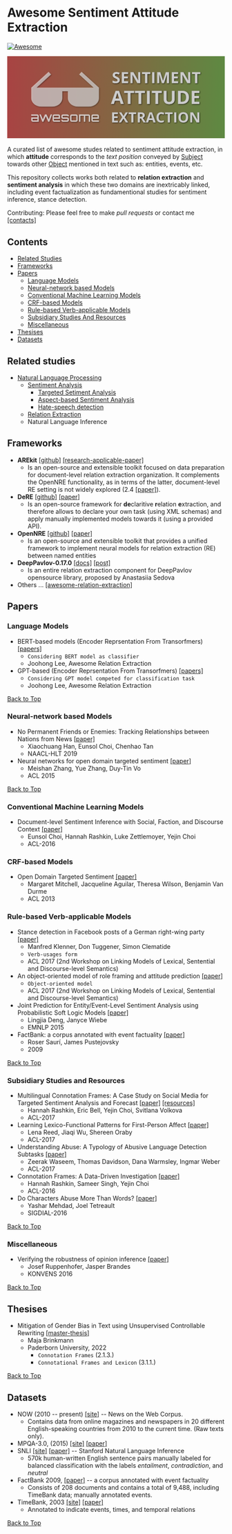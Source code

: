 # Awesome Sentiment Attitude Extraction

[![Awesome](https://awesome.re/badge.svg)](https://awesome.re)

<p align="center">
    <img src="logo.png"/>
</p>

A curated list of awesome studes related to sentiment attitude extraction,
in which **attitude** corresponds to the *text position* 
conveyed by <u>Subject</u> towards other <u>Object</u>
mentioned in text such as: entities, events, etc.
 
This repository collects works both related to **relation extraction** and **sentiment analysis** 
in which these two domains are inextricably linked, including event factualization as fundamentional studies 
for sentiment inference, stance detection.

Contributing: Please feel free to make *pull requests* or contact me [[contacts]](https://nicolay-r.github.io/)

## Contents

* [Related Studies](#related-studies)
* [Frameworks](#frameworks)
* [Papers](#papers)
    * [Language Models](#language-models)
    * [Neural-network based Models](#neural-network-based-models)
    * [Conventional Machine Learning Models](#conventional-machine-learning-models)
    * [CRF-based Models](#crf-based-models)
    * [Rule-based Verb-applicable Models](#rule-based-verb-applicable-models)
    * [Subsidiary Studies And Resources](#subsidiary-studies-and-resources)
    * [Miscellaneous](#miscellaneous)
* [Thesises](#thesises)
* [Datasets](#datasets)

## Related studies
* [Natural Language Processing](https://github.com/keon/awesome-nlp#nlp-in-chinese)
    * [Sentiment Analysis](https://github.com/laugustyniak/awesome-sentiment-analysis)
        * [Targeted Setiment Analysis](https://arxiv.org/pdf/1905.03423.pdf)
        * [Aspect-based Sentiment Analysis](https://github.com/jiangqn/Aspect-Based-Sentiment-Analysis)
        * [Hate-speech detection](https://aclanthology.org/W17-1101.pdf)
    * [Relation Extraction](https://github.com/roomylee/awesome-relation-extraction)
    * Natural Language Inference

## Frameworks

* **AREkit** [[github]](https://github.com/nicolay-r/AREkit) [[research-applicable-paper]](https://arxiv.org/pdf/2006.13730.pdf)
    * Is an open-source and extensible toolkit focused on data preparation for 
    document-level relation extraction organization. 
     It complements the OpenNRE functionality, as in terms of the latter, 
     document-level RE setting is not widely explored (2.4 [[paper]](https://aclanthology.org/D19-3029.pdf)). 
* **DeRE**
 [[github]](https://github.com/ims-tcl/DeRE) 
 [[paper]](https://aclanthology.org/D18-2008/)
     * Is an open-source framework for **de**claritive **r**elation **e**xtraction, and therefore allows to declare your own task (using XML schemas) and apply manually implemented models towards it (using a provided API).
* **OpenNRE**
 [[github]](https://github.com/thunlp/OpenNRE) 
 [[paper]](https://aclanthology.org/D19-3029.pdf)
    * Is an open-source and extensible toolkit that provides a unified framework to implement neural models for relation extraction (RE) between named entities
* **DeepPavlov-0.17.0** 
[[docs]](http://docs.deeppavlov.ai/en/0.17.0/features/models/re.html) 
[[post]](https://medium.com/deeppavlov/relation-extraction-for-deeppavlov-library-d1f7b57365b3)
    * Is an entire relation extraction component for DeepPavlov opensource library, proposed by Anastasiia Sedova
* Others ... [[awesome-relation-extraction]](https://github.com/roomylee/awesome-relation-extraction/blob/master/README.md#frameworks)

## Papers

### Language Models
  * BERT-based models (Encoder Reprsentation From Transorfmers) 
  [[papers]](https://github.com/roomylee/awesome-relation-extraction#encoder-representation-from-transformer)
    * `Considering BERT model as classifier`
    * Joohong Lee, Awesome Relation Extraction  
  * GPT-based (Encoder Reprsentation From Transorfmers) 
  [[papers]](https://github.com/roomylee/awesome-relation-extraction#decoder-representation-from-transformer)
    * `Considering GPT model competed for classification task`
    * Joohong Lee, Awesome Relation Extraction  
    
[Back to Top](#contents)
	
### Neural-network based Models 
* No Permanent Friends or Enemies: Tracking Relationships between Nations from News
   [[paper]](https://arxiv.org/pdf/1904.08950)
    * Xiaochuang Han, Eunsol Choi, Chenhao Tan
    * NAACL-HLT 2019
* Neural networks for open domain targeted sentiment
    [[paper]](https://aclanthology.org/D15-1073.pdf)
    * Meishan Zhang, Yue Zhang, Duy-Tin Vo
    * ACL 2015
       
[Back to Top](#contents)

### Conventional Machine Learning Models

* Document-level Sentiment Inference with Social, Faction, and Discourse Context 
[[paper]](https://aclanthology.org/P16-1032.pdf)
	* Eunsol Choi, Hannah Rashkin, Luke Zettlemoyer, Yejin Choi
	* ACL-2016
	
### CRF-based Models
* Open Domain Targeted Sentiment 
    [[paper]](https://aclanthology.org/D13-1171.pdf)
    * Margaret Mitchell, Jacqueline Aguilar, Theresa Wilson, Benjamin Van Durme
    * ACL 2013

### Rule-based Verb-applicable Models
* Stance detection in Facebook posts of a German right-wing party 
    [[paper]](https://aclanthology.org/W17-0904.pdf)
    * Manfred Klenner, Don Tuggener, Simon Clematide
    * `Verb-usages form`
    * ACL 2017 (2nd Workshop on Linking Models of Lexical, Sentential and Discourse-level Semantics)
* An object-oriented model of role framing and attitude prediction 
    [[paper]](https://aclanthology.org/W17-6917.pdf)
    * `Object-oriented model`
    * ACL 2017 (2nd Workshop on Linking Models of Lexical, Sentential and Discourse-level Semantics)
* Joint Prediction for Entity/Event-Level Sentiment Analysis using Probabilistic Soft Logic Models 
    [[paper]](https://aclanthology.org/D15-1018.pdf)
    * Lingjia Deng, Janyce Wiebe
    * EMNLP 2015
* FactBank: a corpus annotated with event factuality 
    [[paper]](https://www.researchgate.net/profile/Roser-Sauri/publication/220147734_FactBank_A_corpus_annotated_with_event_factuality/links/0f31753144a2cdc1b5000000/FactBank-A-corpus-annotated-with-event-factuality.pdf)
    * Roser Saurí, James Pustejovsky  
    * 2009
       
[Back to Top](#contents)

### Subsidiary Studies and Resources
* Multilingual Connotation Frames: A Case Study on Social Media
for Targeted Sentiment Analysis and Forecast 
    [[paper]](https://aclanthology.org/P17-2073.pdf)
    [[resources]](https://hrashkin.github.io/multicf.html)
    * Hannah Rashkin, Eric Bell, Yejin Choi, Svitlana Volkova
    * ACL-2017
* Learning Lexico-Functional Patterns for First-Person Affect 
    [[paper]](https://aclanthology.org/P17-2022.pdf)
    * Lena Reed, Jiaqi Wu, Shereen Oraby
    * ACL-2017 
* Understanding Abuse: A Typology of Abusive Language Detection Subtasks
    [[paper]](https://aclanthology.org/W17-3012.pdf)
    * Zeerak Waseem, Thomas Davidson, Dana Warmsley, Ingmar Weber
    * ACL-2017
* Connotation Frames: A Data-Driven Investigation
    [[paper]](https://aclanthology.org/P16-1030.pdf)
    * Hannah Rashkin, Sameer Singh, Yejin Choi 
    * ACL-2016
* Do Characters Abuse More Than Words?
    [[paper]](https://aclanthology.org/W16-3638.pdf)
    * Yashar Mehdad, Joel Tetreault
    * SIGDIAL-2016
   
[Back to Top](#contents)

### Miscellaneous

* Verifying the robustness of opinion inference [[paper]](https://core.ac.uk/reader/83654780)
    * Josef Ruppenhofer, Jasper Brandes
    * KONVENS 2016
   
[Back to Top](#contents)

## Thesises

* Mitigation of Gender Bias in Text using Unsupervised Controllable Rewriting [[master-thesis]](https://en.cs.uni-paderborn.de/fileadmin/informatik/fg/css/teaching/theses/brinkmann21-ma-thesis.pdf)
    * Maja Brinkmann
    * Paderborn University, 2022
    	* `Connotation Frames` (2.1.3.) 
    	* `Connotational Frames and Lexicon` (3.1.1.)

[Back to Top](#contents)

## Datasets

* NOW (2010 -- present) 
  [[site]](https://www.corpusdata.org/now_corpus.asp) --
    News on the Web Corpus.
    * Contains data from online magazines and newspapers in 20 different English-speaking countries from 2010 to the current time.
    (Raw texts only).
* MPQA-3.0, (2015)
    [[site]](https://mpqa.cs.pitt.edu/) 
    [[paper]](https://aclanthology.org/N15-1146.pdf)
* SNLI 
    [[site]](https://nlp.stanford.edu/projects/snli/) 
    [[paper]](https://nlp.stanford.edu/pubs/snli_paper.pdf)  -- 
    Stanford Natural Language Inference 
    * 570k human-written English sentence pairs manually labeled for balanced classification with the labels 
    *entailment*, *contradiction*, and *neutral*
* FactBank 2009, 
    [[paper]](https://www.researchgate.net/profile/Roser-Sauri/publication/220147734_FactBank_A_corpus_annotated_with_event_factuality/links/0f31753144a2cdc1b5000000/FactBank-A-corpus-annotated-with-event-factuality.pdf) --
    a corpus annotated with event factuality
    * Consists of 208 documents and contains a total of 9,488, including TimeBank data;
manually annotated events.
* TimeBank, 2003
    [[site]](http://www.timeml.org/site/timebank/timebank.html)
    [[paper]](https://www.researchgate.net/profile/James-Pustejovsky/publication/228559081_The_TimeBank_corpus/links/09e4150ca6331b2eb9000000/The-TimeBank-corpus.pdf)
    * Annotated to indicate events, times, and temporal relations
   
[Back to Top](#contents)
